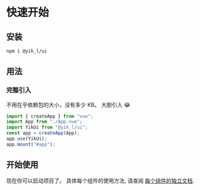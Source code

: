 <!--
 * @Author: 刘岩 15136056318@163.com
 * @Date: 2023-08-03 09:43:07
 * @LastEditors: 刘岩 15136056318@163.com
 * @LastEditTime: 2023-08-03 14:20:06
 * @FilePath: \yik-ui\docs\start.md
 * @Description:
-->

# 快速开始

## 安装

```sh
npm i @yik_l/ui
```

## 用法

### 完整引入

不用在乎依赖包的大小，没有多少 KB。 大胆引入 😂

```javascript
import { createApp } from "vue";
import App from "./App.vue";
import YikUi from "@yik_l/ui";
const app = createApp(App);
app.use(YikUi);
app.mount("#app");
```

## 开始使用

现在你可以启动项目了。 具体每个组件的使用方法, 请查阅 [每个组件的独立文档](./max-view.md).

